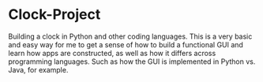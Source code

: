 # Clock-Project
Building a clock in Python and other coding languages. This is a very basic and easy way for me to get a sense of how to build a functional GUI and learn how apps are constructed, as well as how it differs across programming languages. Such as how the GUI is implemented in Python vs. Java, for example. 
